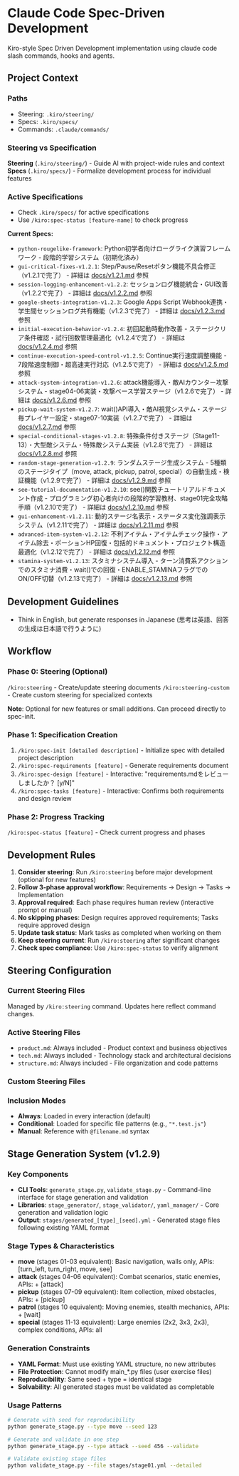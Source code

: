 # Claude Code Spec-Driven Development

Kiro-style Spec Driven Development implementation using claude code slash commands, hooks and agents.

## Project Context

### Paths
- Steering: `.kiro/steering/`
- Specs: `.kiro/specs/`
- Commands: `.claude/commands/`

### Steering vs Specification

**Steering** (`.kiro/steering/`) - Guide AI with project-wide rules and context  
**Specs** (`.kiro/specs/`) - Formalize development process for individual features

### Active Specifications
- Check `.kiro/specs/` for active specifications
- Use `/kiro:spec-status [feature-name]` to check progress

**Current Specs:**
- `python-rougelike-framework`: Python初学者向けローグライク演習フレームワーク - 段階的学習システム（初期化済み）
- `gui-critical-fixes-v1.2.1`: Step/Pause/Resetボタン機能不具合修正（v1.2.1で完了） - 詳細は [docs/v1.2.1.md](docs/v1.2.1.md) 参照
- `session-logging-enhancement-v1.2.2`: セッションログ機能統合・GUI改善（v1.2.2で完了） - 詳細は [docs/v1.2.2.md](docs/v1.2.2.md) 参照
- `google-sheets-integration-v1.2.3`: Google Apps Script Webhook連携・学生間セッションログ共有機能（v1.2.3で完了） - 詳細は [docs/v1.2.3.md](docs/v1.2.3.md) 参照
- `initial-execution-behavior-v1.2.4`: 初回起動時動作改善 - ステージクリア条件確認・試行回数管理最適化（v1.2.4で完了） - 詳細は [docs/v1.2.4.md](docs/v1.2.4.md) 参照
- `continue-execution-speed-control-v1.2.5`: Continue実行速度調整機能 - 7段階速度制御・超高速実行対応（v1.2.5で完了） - 詳細は [docs/v1.2.5.md](docs/v1.2.5.md) 参照
- `attack-system-integration-v1.2.6`: attack機能導入・敵AIカウンター攻撃システム - stage04-06実装・攻撃ベース学習ステージ（v1.2.6で完了） - 詳細は [docs/v1.2.6.md](docs/v1.2.6.md) 参照
- `pickup-wait-system-v1.2.7`: wait()API導入・敵AI視覚システム・ステージ毎プレイヤー設定・stage07-10実装（v1.2.7で完了） - 詳細は [docs/v1.2.7.md](docs/v1.2.7.md) 参照
- `special-conditional-stages-v1.2.8`: 特殊条件付きステージ（Stage11-13）・大型敵システム・特殊敵システム実装（v1.2.8で完了） - 詳細は [docs/v1.2.8.md](docs/v1.2.8.md) 参照
- `random-stage-generation-v1.2.9`: ランダムステージ生成システム - 5種類のステージタイプ（move, attack, pickup, patrol, special）の自動生成・検証機能（v1.2.9で完了） - 詳細は [docs/v1.2.9.md](docs/v1.2.9.md) 参照
- `see-tutorial-documentation-v1.2.10`: see()関数チュートリアルドキュメント作成 - プログラミング初心者向けの段階的学習教材、stage01完全攻略手順（v1.2.10で完了） - 詳細は [docs/v1.2.10.md](docs/v1.2.10.md) 参照
- `gui-enhancement-v1.2.11`: 動的ステージ名表示・ステータス変化強調表示システム（v1.2.11で完了） - 詳細は [docs/v1.2.11.md](docs/v1.2.11.md) 参照
- `advanced-item-system-v1.2.12`: 不利アイテム・アイテムチェック操作・アイテム除去・ポーションHP回復・包括的ドキュメント・プロジェクト構造最適化（v1.2.12で完了） - 詳細は [docs/v1.2.12.md](docs/v1.2.12.md) 参照
- `stamina-system-v1.2.13`: スタミナシステム導入 - ターン消費系アクションでのスタミナ消費・wait()での回復・ENABLE_STAMINAフラグでのON/OFF切替（v1.2.13で完了） - 詳細は [docs/v1.2.13.md](docs/v1.2.13.md) 参照

## Development Guidelines
- Think in English, but generate responses in Japanese (思考は英語、回答の生成は日本語で行うように)

## Workflow

### Phase 0: Steering (Optional)
`/kiro:steering` - Create/update steering documents
`/kiro:steering-custom` - Create custom steering for specialized contexts

**Note**: Optional for new features or small additions. Can proceed directly to spec-init.

### Phase 1: Specification Creation
1. `/kiro:spec-init [detailed description]` - Initialize spec with detailed project description
2. `/kiro:spec-requirements [feature]` - Generate requirements document
3. `/kiro:spec-design [feature]` - Interactive: "requirements.mdをレビューしましたか？ [y/N]"
4. `/kiro:spec-tasks [feature]` - Interactive: Confirms both requirements and design review

### Phase 2: Progress Tracking
`/kiro:spec-status [feature]` - Check current progress and phases

## Development Rules
1. **Consider steering**: Run `/kiro:steering` before major development (optional for new features)
2. **Follow 3-phase approval workflow**: Requirements → Design → Tasks → Implementation
3. **Approval required**: Each phase requires human review (interactive prompt or manual)
4. **No skipping phases**: Design requires approved requirements; Tasks require approved design
5. **Update task status**: Mark tasks as completed when working on them
6. **Keep steering current**: Run `/kiro:steering` after significant changes
7. **Check spec compliance**: Use `/kiro:spec-status` to verify alignment

## Steering Configuration

### Current Steering Files
Managed by `/kiro:steering` command. Updates here reflect command changes.

### Active Steering Files
- `product.md`: Always included - Product context and business objectives
- `tech.md`: Always included - Technology stack and architectural decisions
- `structure.md`: Always included - File organization and code patterns

### Custom Steering Files
<!-- Added by /kiro:steering-custom command -->
<!-- Format: 
- `filename.md`: Mode - Pattern(s) - Description
  Mode: Always|Conditional|Manual
  Pattern: File patterns for Conditional mode
-->

### Inclusion Modes
- **Always**: Loaded in every interaction (default)
- **Conditional**: Loaded for specific file patterns (e.g., `"*.test.js"`)
- **Manual**: Reference with `@filename.md` syntax

## Stage Generation System (v1.2.9)

### Key Components
- **CLI Tools**: `generate_stage.py`, `validate_stage.py` - Command-line interface for stage generation and validation
- **Libraries**: `stage_generator/`, `stage_validator/`, `yaml_manager/` - Core generation and validation logic
- **Output**: `stages/generated_[type]_[seed].yml` - Generated stage files following existing YAML format

### Stage Types & Characteristics
- **move** (stages 01-03 equivalent): Basic navigation, walls only, APIs: [turn_left, turn_right, move, see]
- **attack** (stages 04-06 equivalent): Combat scenarios, static enemies, APIs: + [attack]
- **pickup** (stages 07-09 equivalent): Item collection, mixed obstacles, APIs: + [pickup]
- **patrol** (stages 10 equivalent): Moving enemies, stealth mechanics, APIs: + [wait]
- **special** (stages 11-13 equivalent): Large enemies (2x2, 3x3, 2x3), complex conditions, APIs: all

### Generation Constraints
- **YAML Format**: Must use existing YAML structure, no new attributes
- **File Protection**: Cannot modify main_*.py files (user exercise files)
- **Reproducibility**: Same seed + type = identical stage
- **Solvability**: All generated stages must be validated as completable

### Usage Patterns
```bash
# Generate with seed for reproducibility
python generate_stage.py --type move --seed 123

# Generate and validate in one step
python generate_stage.py --type attack --seed 456 --validate

# Validate existing stage files
python validate_stage.py --file stages/stage01.yml --detailed
```